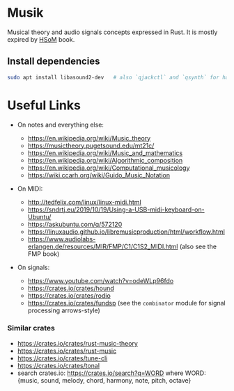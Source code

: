 # Musik

Musical theory and audio signals concepts expressed in Rust.
It is mostly expired by [HSoM](https://www.euterpea.com/haskell-school-of-music/) book.

## Install dependencies

```bash
sudo apt install libasound2-dev   # also `qjackctl` and `qsynth` for handling audio streams
```


# Useful Links

- On notes and everything else:
    - https://en.wikipedia.org/wiki/Music_theory
    - https://musictheory.pugetsound.edu/mt21c/
    - https://en.wikipedia.org/wiki/Music_and_mathematics
    - https://en.wikipedia.org/wiki/Algorithmic_composition
    - https://en.wikipedia.org/wiki/Computational_musicology
    - https://wiki.ccarh.org/wiki/Guido_Music_Notation

- On MIDI:
    - http://tedfelix.com/linux/linux-midi.html
    - https://sndrtj.eu/2019/10/19/Using-a-USB-midi-keyboard-on-Ubuntu/
    - https://askubuntu.com/q/572120
    - https://linuxaudio.github.io/libremusicproduction/html/workflow.html
    - https://www.audiolabs-erlangen.de/resources/MIR/FMP/C1/C1S2_MIDI.html (also see the FMP book)

- On signals:
    - https://www.youtube.com/watch?v=odeWLp96fdo
    - https://crates.io/crates/hound
    - https://crates.io/crates/rodio
    - https://crates.io/crates/fundsp (see the `combinator` module for signal processing arrows-style)


### Similar crates

- https://crates.io/crates/rust-music-theory
- https://crates.io/crates/rust-music
- https://crates.io/crates/tune-cli
- https://crates.io/crates/tonal
- search crates.io: https://crates.io/search?q=WORD where WORD: {music, sound, melody, chord, harmony, note, pitch, octave} 
